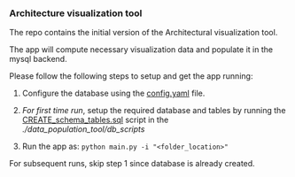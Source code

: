 ### Architecture visualization tool

The repo contains the initial version of the Architectural visualization tool.  

The app will compute necessary visualization data and populate it in the mysql backend.

Please follow the following steps to setup and get the app running:

1. Configure the database using the [config.yaml](https://github.com/SmartDeltaFraunhoferFOKUS/Architecture_Visualization_Tool/blob/master/data_population_tool/config/dash_config.yaml) file.

1. *For first time run*, setup the required database and tables by running the [CREATE_schema_tables.sql](https://github.com/SmartDeltaFraunhoferFOKUS/Architecture_Visualization_Tool/blob/master/data_population_tool/db_scripts/CREATE_schema_tables.sql) script in the *./data_population_tool/db_scripts*

2. Run the app as:
 `` python main.py -i "<folder_location>" ``

For subsequent runs, skip step 1 since database is already created.